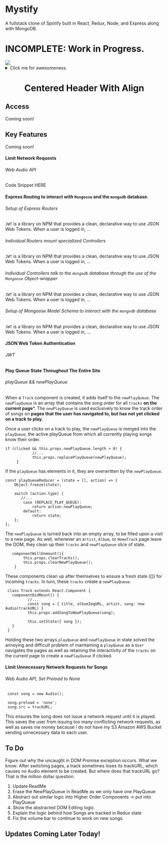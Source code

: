 # Mystify
A fullstack clone of Spotify built in React, Redux, Node, and Express along with MongoDB.

#  INCOMPLETE: Work in Progress.

<img src="./Mystify-Demo.gif" />

<details>
  <summary> Click me for awesomeness. </summary>
  
  # Awesomeness coming soon!
</details>

<h1 align="center"> Centered Header With Align </h1>

## Access
Coming soon!

## Key Features
Coming soon!

#### Limit Network Requests

###### Web Audio API

Code Snippet HERE

#### Express Routing to interact with ```Mongoose``` and the ```mongodb``` database.

###### Setup of Express Routers

```JWT``` is a library on NPM that provides a clean, declarative way to use JSON Web Tokens. When a user is logged in, ...

###### Individual Routers mount specialized Controllers

```JWT``` is a library on NPM that provides a clean, declarative way to use JSON Web Tokens. When a user is logged in, ... 

###### Individual Controllers talk to the ```mongodb``` database through the use of the ```Mongoose``` Object-wrapper

```JWT``` is a library on NPM that provides a clean, declarative way to use JSON Web Tokens. When a user is logged in, ...

###### Setup of Mongoose Model Schema to interact with the ```mongodb``` database

```JWT``` is a library on NPM that provides a clean, declarative way to use JSON Web Tokens. When a user is logged in, ...




#### JSON Web Token Authentication

###### JWT



#### Play Queue State Throughout The Entire Site

###### playQueue && newPlayQueue

When a ```Track``` component is created, it adds itself to the ```newPlayQueue```. The ```newPlayQueue``` is an array that contains the song order for all ```tracks``` **on the current page***. The ```newPlayQueue``` is used exclusively to know the track order of songs on **pages that the user has navigated to, but has not yet clicked on a track to play.** 

Once a user clicks on a track to play, the ```newPlayQueue``` is merged into the ```playQueue```, the active playQueue from which all currently playing songs know their order. 

``` 
if (clicked && this.props.newPlayQueue.length > 0) {
            //...
            this.props.replacePlayQueue(newPlayQueue);
     }
 ```
 
If the ```playQueue``` has elements in it, they are overwritten by the ```newPlayQueue```. 

```
const playQueueReducer = (state = [], action) => {
    Object.freeze(state);
    
    switch (action.type) {
       //...
        case (REPLACE_PLAY_QUEUE):
            return action.newPlayQueue;
        default:
            return state;
    };
};
```

The ```newPlayQueue``` is turned back into an empty array, to be filled upon a visit to a new page. As well, whenever an ```Artist```, ```Album```, or ```HomeTrack``` page leave the DOM, they clean up their ```tracks``` and ```newPlayQueue``` slice of state.

``` 
   componentWillUnmount(){
        this.props.clearTracks();
        this.props.clearNewPlayQueue();
    }
```

These components clean up after themselves to ensure a fresh state ([]) for incoming ```tracks```. In turn, these ```tracks``` create a ```newPlayQueue```. 

```
 class Track extends React.Component {
   componentDidMount() {
          //...
          const song = { title, albumImgURL, artist, song: new Audio(trackURL) }
          this.props.addSongToNewPlayQueue(song);

          this.setState({ song });
   }
 }
```
Holding these two arrays ```playQueue``` and ```newPlayQueue``` in state solved the annoying and difficult problem of maintaining a ```playQueue``` as a ```User``` navigates the pages as well as retaining the interactivity of the ```tracks``` on the current page to create a ```newPlayQueue``` if clicked.



#### Limit Unnecessary Network Requests for Songs

###### Web Audio API, Set Preload to None

```
 const song = new Audio();
    
 song.preload = 'none';
 song.src = trackURL;
```

This ensures the song does not issue a network request until it is played. This saves the user from issuing too many conflicting network requests, as well as saves me money because I do not have my S3 Amazon AWS Bucket sending unnecessary data to each user. 

## To Do
Figure out why the uncaught in DOM Promise exception occurs.
What we know:
After switching pages, a track sometimes loses its trackURL, which causes no Audio element to be created. But where does that trackURL go? That is the million dollar question. 

1. Update ReadMe
2. Erase the NewPlayQueue in ReadMe as we only have one PlayQueue
3. Abstract out similar logic into Higher Order Components -> put into PlayQueue
4. Show the abstracted DOM Editing logic.
5. Explain the logic behind how Songs are tracked in Redux state
6. Fix the volume bar to continue to work on new songs. 

## Updates Coming Later Today!
